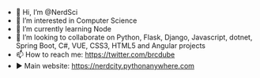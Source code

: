 - 👋 Hi, I’m @NerdSci
- 👀 I’m interested in Computer Science
- 🌱 I’m currently learning Node
- 💞️ I’m looking to collaborate on Python, Flask, Django, Javascript, dotnet, Spring Boot, C#, VUE, CSS3, HTML5 and Angular projects
- 📫 How to reach me: https://twitter.com/brcdube
- ▶️ Main website: https://nerdcity.pythonanywhere.com

<!---
NerdSci/NerdSci is a ✨ special ✨ repository because its `README.md` (this file) appears on your GitHub profile.
You can click the Preview link to take a look at your changes.
--->
